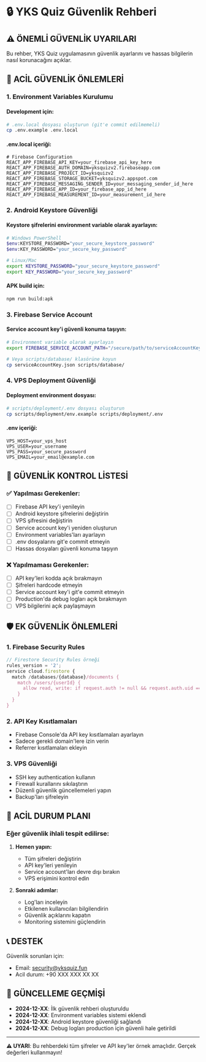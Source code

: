 # 🔒 YKS Quiz Güvenlik Rehberi

## ⚠️ ÖNEMLİ GÜVENLİK UYARILARI

Bu rehber, YKS Quiz uygulamasının güvenlik ayarlarını ve hassas bilgilerin nasıl korunacağını açıklar.

## 🚨 ACİL GÜVENLİK ÖNLEMLERİ

### 1. Environment Variables Kurulumu

#### Development için:
```bash
# .env.local dosyası oluşturun (git'e commit edilmemeli)
cp .env.example .env.local
```

#### .env.local içeriği:
```env
# Firebase Configuration
REACT_APP_FIREBASE_API_KEY=your_firebase_api_key_here
REACT_APP_FIREBASE_AUTH_DOMAIN=yksquizv2.firebaseapp.com
REACT_APP_FIREBASE_PROJECT_ID=yksquizv2
REACT_APP_FIREBASE_STORAGE_BUCKET=yksquizv2.appspot.com
REACT_APP_FIREBASE_MESSAGING_SENDER_ID=your_messaging_sender_id_here
REACT_APP_FIREBASE_APP_ID=your_firebase_app_id_here
REACT_APP_FIREBASE_MEASUREMENT_ID=your_measurement_id_here
```

### 2. Android Keystore Güvenliği

#### Keystore şifrelerini environment variable olarak ayarlayın:
```bash
# Windows PowerShell
$env:KEYSTORE_PASSWORD="your_secure_keystore_password"
$env:KEY_PASSWORD="your_secure_key_password"

# Linux/Mac
export KEYSTORE_PASSWORD="your_secure_keystore_password"
export KEY_PASSWORD="your_secure_key_password"
```

#### APK build için:
```bash
npm run build:apk
```

### 3. Firebase Service Account

#### Service account key'i güvenli konuma taşıyın:
```bash
# Environment variable olarak ayarlayın
export FIREBASE_SERVICE_ACCOUNT_PATH="/secure/path/to/serviceAccountKey.json"

# Veya scripts/database/ klasörüne koyun
cp serviceAccountKey.json scripts/database/
```

### 4. VPS Deployment Güvenliği

#### Deployment environment dosyası:
```bash
# scripts/deployment/.env dosyası oluşturun
cp scripts/deployment/env.example scripts/deployment/.env
```

#### .env içeriği:
```env
VPS_HOST=your_vps_host
VPS_USER=your_username
VPS_PASS=your_secure_password
VPS_EMAIL=your_email@example.com
```

## 🔐 GÜVENLİK KONTROL LİSTESİ

### ✅ Yapılması Gerekenler:

- [ ] Firebase API key'i yenileyin
- [ ] Android keystore şifrelerini değiştirin
- [ ] VPS şifresini değiştirin
- [ ] Service account key'i yeniden oluşturun
- [ ] Environment variables'ları ayarlayın
- [ ] .env dosyalarını git'e commit etmeyin
- [ ] Hassas dosyaları güvenli konuma taşıyın

### ❌ Yapılmaması Gerekenler:

- [ ] API key'leri kodda açık bırakmayın
- [ ] Şifreleri hardcode etmeyin
- [ ] Service account key'i git'e commit etmeyin
- [ ] Production'da debug logları açık bırakmayın
- [ ] VPS bilgilerini açık paylaşmayın

## 🛡️ EK GÜVENLİK ÖNLEMLERİ

### 1. Firebase Security Rules
```javascript
// Firestore Security Rules örneği
rules_version = '2';
service cloud.firestore {
  match /databases/{database}/documents {
    match /users/{userId} {
      allow read, write: if request.auth != null && request.auth.uid == userId;
    }
  }
}
```

### 2. API Key Kısıtlamaları
- Firebase Console'da API key kısıtlamaları ayarlayın
- Sadece gerekli domain'lere izin verin
- Referrer kısıtlamaları ekleyin

### 3. VPS Güvenliği
- SSH key authentication kullanın
- Firewall kurallarını sıkılaştırın
- Düzenli güvenlik güncellemeleri yapın
- Backup'ları şifreleyin

## 🚨 ACİL DURUM PLANI

### Eğer güvenlik ihlali tespit edilirse:

1. **Hemen yapın:**
   - Tüm şifreleri değiştirin
   - API key'leri yenileyin
   - Service account'ları devre dışı bırakın
   - VPS erişimini kontrol edin

2. **Sonraki adımlar:**
   - Log'ları inceleyin
   - Etkilenen kullanıcıları bilgilendirin
   - Güvenlik açıklarını kapatın
   - Monitoring sistemini güçlendirin

## 📞 DESTEK

Güvenlik sorunları için:
- Email: security@yksquiz.fun
- Acil durum: +90 XXX XXX XX XX

## 📝 GÜNCELLEME GEÇMİŞİ

- **2024-12-XX**: İlk güvenlik rehberi oluşturuldu
- **2024-12-XX**: Environment variables sistemi eklendi
- **2024-12-XX**: Android keystore güvenliği sağlandı
- **2024-12-XX**: Debug logları production için güvenli hale getirildi

---

**⚠️ UYARI**: Bu rehberdeki tüm şifreler ve API key'ler örnek amaçlıdır. Gerçek değerleri kullanmayın!
